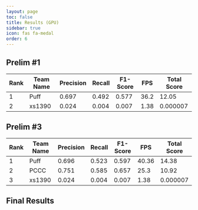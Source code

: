 ```yaml
---
layout: page
toc: false
title: Results (GPU)
sidebar: true
icon: fas fa-medal
order: 6
---
```


## Prelim \#1

|Rank|Team Name | Precision | Recall | F1-Score | FPS | Total Score |
|----|----------|-----------|--------|----------|-----|-------------|
|1|Puff|0.697|0.492|0.577|36.2|12.05
|2|xs1390|0.024|0.004|0.007|1.38|0.000007


## Prelim \#3

|Rank|Team Name | Precision | Recall | F1-Score | FPS | Total Score |
|----|----------|-----------|--------|----------|-----|-------------|
|1|Puff|0.696|0.523|0.597|40.36|14.38
|2|PCCC|0.751|0.585|0.657|25.3|10.92
|3|xs1390|0.024|0.004|0.007|1.38|0.000007
## Final Results
